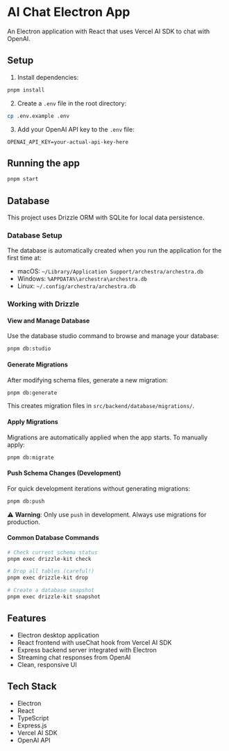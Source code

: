 # AI Chat Electron App

An Electron application with React that uses Vercel AI SDK to chat with OpenAI.

## Setup

1. Install dependencies:

```bash
pnpm install
```

2. Create a `.env` file in the root directory:

```bash
cp .env.example .env
```

3. Add your OpenAI API key to the `.env` file:

```
OPENAI_API_KEY=your-actual-api-key-here
```

## Running the app

```bash
pnpm start
```

## Database

This project uses Drizzle ORM with SQLite for local data persistence.

### Database Setup

The database is automatically created when you run the application for the first time at:
- macOS: `~/Library/Application Support/archestra/archestra.db`
- Windows: `%APPDATA%\archestra\archestra.db`
- Linux: `~/.config/archestra/archestra.db`

### Working with Drizzle

#### View and Manage Database

Use the database studio command to browse and manage your database:

```bash
pnpm db:studio
```

#### Generate Migrations

After modifying schema files, generate a new migration:

```bash
pnpm db:generate
```

This creates migration files in `src/backend/database/migrations/`.

#### Apply Migrations

Migrations are automatically applied when the app starts. To manually apply:

```bash
pnpm db:migrate
```

#### Push Schema Changes (Development)

For quick development iterations without generating migrations:

```bash
pnpm db:push
```

⚠️ **Warning**: Only use `push` in development. Always use migrations for production.

#### Common Database Commands

```bash
# Check current schema status
pnpm exec drizzle-kit check

# Drop all tables (careful!)
pnpm exec drizzle-kit drop

# Create a database snapshot
pnpm exec drizzle-kit snapshot
```

## Features

- Electron desktop application
- React frontend with useChat hook from Vercel AI SDK
- Express backend server integrated with Electron
- Streaming chat responses from OpenAI
- Clean, responsive UI

## Tech Stack

- Electron
- React
- TypeScript
- Express.js
- Vercel AI SDK
- OpenAI API
